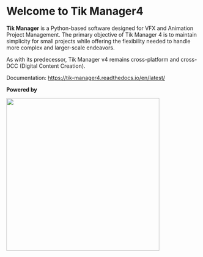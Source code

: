 Welcome to Tik Manager4
=======================

**Tik Manager** is a Python-based software designed for VFX and Animation Project Management. The primary objective of Tik Manager 4 is to maintain simplicity for small projects while offering the flexibility needed to handle more complex and larger-scale endeavors.

As with its predecessor, Tik Manager v4 remains cross-platform and cross-DCC (Digital Content Creation).

Documentation:
https://tik-manager4.readthedocs.io/en/latest/

**Powered by**

<a href="https://www.jetbrains.com/pycharm" style="display:inline-block;">
  <img src="https://resources.jetbrains.com/storage/products/company/brand/logos/PyCharm.png" width="400" style="float:left; margin-right:10px;">
</a>
